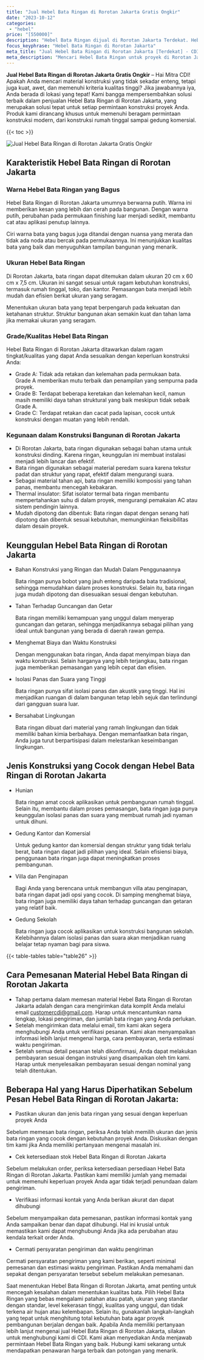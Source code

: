 ```yaml
---
title: "Jual Hebel Bata Ringan di Rorotan Jakarta Gratis Ongkir"
date: "2023-10-12"
categories:
 - "hebel"
price: "[550000]"
description: "Hebel Bata Ringan dijual di Rorotan Jakarta Terdekat. Hebel Bata Ringan ini sering digunakan dalam proyek pembangunan sebagai material dinding yang kuat dan tahan lama. Kontak kami untuk mendapatkan informasi lebih lanjut."
focus_keyphrase: "Hebel Bata Ringan di Rorotan Jakarta"
meta_title: "Jual Hebel Bata Ringan di Rorotan Jakarta [Terdekat] - CDI"
meta_description: "Mencari Hebel Bata Ringan untuk proyek di Rorotan Jakarta? Kami menyediakan Hebel Bata Ringan berkualitas untuk bahan bangunan dinding. Raih penawaran terbaik sekarang."
---
```


**Jual Hebel Bata Ringan di Rorotan Jakarta Gratis Ongkir** – Hai Mitra CDI! Apakah Anda mencari material konstruksi yang tidak sekadar enteng, tetapi juga kuat, awet, dan memenuhi kriteria kualitas tinggi? Jika jawabannya iya, Anda berada di lokasi yang tepat! Kami bangga mempersembahkan solusi terbaik dalam penjualan Hebel Bata Ringan di Rorotan Jakarta, yang merupakan solusi tepat untuk setiap permintaan konstruksi proyek Anda. Produk kami dirancang khusus untuk memenuhi beragam permintaan konstruksi modern, dari konstruksi rumah tinggal sampai gedung komersial.

{{< toc >}}

![Jual Hebel Bata Ringan di Rorotan Jakarta Gratis Ongkir](/images/hebel/hebel-bataringan-20.jpg)

## Karakteristik Hebel Bata Ringan di Rorotan Jakarta

### Warna Hebel Bata Ringan yang Bagus

Hebel Bata Ringan di Rorotan Jakarta umumnya berwarna putih. Warna ini memberikan kesan yang lebih dan cerah pada bangunan. Dengan warna putih, perubahan pada permukaan finishing luar menjadi sedikit, membantu cat atau aplikasi penutup lainnya.

Ciri warna bata yang bagus juga ditandai dengan nuansa yang merata dan tidak ada noda atau bercak pada permukaannya. Ini menunjukkan kualitas bata yang baik dan menyuguhkan tampilan bangunan yang menarik.

### Ukuran Hebel Bata Ringan

Di Rorotan Jakarta, bata ringan dapat ditemukan dalam ukuran 20 cm x 60 cm x 7,5 cm. Ukuran ini sangat sesuai untuk ragam kebutuhan konstruksi, termasuk rumah tinggal, toko, dan kantor. Pemasangan bata menjadi lebih mudah dan efisien berkat ukuran yang seragam.

Menentukan ukuran bata yang tepat berpengaruh pada kekuatan dan ketahanan struktur. Struktur bangunan akan semakin kuat dan tahan lama jika memakai ukuran yang seragam.

### Grade/Kualitas Hebel Bata Ringan

Hebel Bata Ringan di Rorotan Jakarta ditawarkan dalam ragam tingkat/kualitas yang dapat Anda sesuaikan dengan keperluan konstruksi Anda:

*   Grade A: Tidak ada retakan dan kelemahan pada permukaan bata. Grade A memberikan mutu terbaik dan penampilan yang sempurna pada proyek.
*   Grade B: Terdapat beberapa keretakan dan kelemahan kecil, namun masih memiliki daya tahan struktural yang baik meskipun tidak sebaik Grade A.
*   Grade C: Terdapat retakan dan cacat pada lapisan, cocok untuk konstruksi dengan muatan yang lebih rendah.

### Kegunaan dalam Konstruksi Bangunan di Rorotan Jakarta

*   Di Rorotan Jakarta, bata ringan digunakan sebagai bahan utama untuk konstruksi dinding. Karena ringan, keunggulan ini membuat instalasi menjadi lebih lancar dan efektif.
*   Bata ringan digunakan sebagai material peredam suara karena tekstur padat dan struktur yang rapat, efektif dalam mengurangi suara.
*   Sebagai material tahan api, bata ringan memiliki komposisi yang tahan panas, membantu mencegah kebakaran.
*   Thermal insulator: Sifat isolator termal bata ringan membantu mempertahankan suhu di dalam proyek, mengurangi pemakaian AC atau sistem pendingin lainnya.
*   Mudah dipotong dan dibentuk: Bata ringan dapat dengan senang hati dipotong dan dibentuk sesuai kebutuhan, memungkinkan fleksibilitas dalam desain proyek.

## Keunggulan Hebel Bata Ringan di Rorotan Jakarta

*   Bahan Konstruksi yang Ringan dan Mudah Dalam Penggunaannya

    Bata ringan punya bobot yang jauh enteng daripada bata tradisional, sehingga memudahkan dalam proses konstruksi. Selain itu, bata ringan juga mudah dipotong dan disesuaikan sesuai dengan kebutuhan.
*   Tahan Terhadap Guncangan dan Getar

    Bata ringan memiliki kemampuan yang unggul dalam menyerap guncangan dan getaran, sehingga menjadikannya sebagai pilihan yang ideal untuk bangunan yang berada di daerah rawan gempa.
*   Menghemat Biaya dan Waktu Konstruksi

    Dengan menggunakan bata ringan, Anda dapat menyimpan biaya dan waktu konstruksi. Selain harganya yang lebih terjangkau, bata ringan juga memberikan pemasangan yang lebih cepat dan efisien.
*   Isolasi Panas dan Suara yang Tinggi

    Bata ringan punya sifat isolasi panas dan akustik yang tinggi. Hal ini menjadikan ruangan di dalam bangunan tetap lebih sejuk dan terlindungi dari gangguan suara luar.
*   Bersahabat Lingkungan

    Bata ringan dibuat dari material yang ramah lingkungan dan tidak memiliki bahan kimia berbahaya. Dengan memanfaatkan bata ringan, Anda juga turut berpartisipasi dalam melestarikan keseimbangan lingkungan.

## Jenis Konstruksi yang Cocok dengan Hebel Bata Ringan di Rorotan Jakarta

*   Hunian

    Bata ringan amat cocok aplikasikan untuk pembangunan rumah tinggal. Selain itu, membantu dalam proses pemasangan, bata ringan juga punya keunggulan isolasi panas dan suara yang membuat rumah jadi nyaman untuk dihuni.
*   Gedung Kantor dan Komersial

    Untuk gedung kantor dan komersial dengan struktur yang tidak terlalu berat, bata ringan dapat jadi pilihan yang ideal. Selain efisiensi biaya, penggunaan bata ringan juga dapat meningkatkan proses pembangunan.
*   Villa dan Penginapan

    Bagi Anda yang berencana untuk membangun villa atau penginapan, bata ringan dapat jadi opsi yang cocok. Di samping menghemat biaya, bata ringan juga memiliki daya tahan terhadap guncangan dan getaran yang relatif baik.
*   Gedung Sekolah

    Bata ringan juga cocok aplikasikan untuk konstruksi bangunan sekolah. Kelebihannya dalam isolasi panas dan suara akan menjadikan ruang belajar tetap nyaman bagi para siswa.

{{< table-tables table="table26" >}}

## Cara Pemesanan Material Hebel Bata Ringan di Rorotan Jakarta

*   Tahap pertama dalam memesan material Hebel Bata Ringan di Rorotan Jakarta adalah dengan cara mengirimkan data komplit Anda melalui email customercdi@gmail.com. Harap untuk mencantumkan nama lengkap, lokasi pengiriman, dan jumlah bata ringan yang Anda perlukan.
*   Setelah mengirimkan data melalui email, tim kami akan segera menghubungi Anda untuk verifikasi pesanan. Kami akan menyampaikan informasi lebih lanjut mengenai harga, cara pembayaran, serta estimasi waktu pengiriman.
*   Setelah semua detail pesanan telah dikonfirmasi, Anda dapat melakukan pembayaran sesuai dengan instruksi yang disampaikan oleh tim kami. Harap untuk menyelesaikan pembayaran sesuai dengan nominal yang telah ditentukan.

## Beberapa Hal yang Harus Diperhatikan Sebelum Pesan Hebel Bata Ringan di Rorotan Jakarta:

*   Pastikan ukuran dan jenis bata ringan yang sesuai dengan keperluan proyek Anda

Sebelum memesan bata ringan, periksa Anda telah memilih ukuran dan jenis bata ringan yang cocok dengan kebutuhan proyek Anda. Diskusikan dengan tim kami jika Anda memiliki pertanyaan mengenai masalah ini.
*   Cek ketersediaan stok Hebel Bata Ringan di Rorotan Jakarta

Sebelum melakukan order, periksa ketersediaan persediaan Hebel Bata Ringan di Rorotan Jakarta. Pastikan kami memiliki jumlah yang memadai untuk memenuhi keperluan proyek Anda agar tidak terjadi penundaan dalam pengiriman.
*   Verifikasi informasi kontak yang Anda berikan akurat dan dapat dihubungi

Sebelum menyampaikan data pemesanan, pastikan informasi kontak yang Anda sampaikan benar dan dapat dihubungi. Hal ini krusial untuk memastikan kami dapat menghubungi Anda jika ada perubahan atau kendala terkait order Anda.
*   Cermati persyaratan pengiriman dan waktu pengiriman

Cermati persyaratan pengiriman yang kami berikan, seperti minimal pemesanan dan estimasi waktu pengiriman. Pastikan Anda memahami dan sepakat dengan persyaratan tersebut sebelum melakukan pemesanan.

Saat menentukan Hebel Bata Ringan di Rorotan Jakarta, amat penting untuk mencegah kesalahan dalam menentukan kualitas bata. Pilih Hebel Bata Ringan yang bebas mengalami patahan atau patah, ukuran yang standar dengan standar, level kekerasan tinggi, kualitas yang unggul, dan tidak terkena air hujan atau kelembapan. Selain itu, gunakanlah langkah-langkah yang tepat untuk menghitung total kebutuhan bata agar proyek pembangunan berjalan dengan baik. Apabila Anda memiliki pertanyaan lebih lanjut mengenai jual Hebel Bata Ringan di Rorotan Jakarta, silakan untuk menghubungi kami di CDI. Kami akan menyediakan Anda menjawab permintaan Hebel Bata Ringan yang baik. Hubungi kami sekarang untuk mendapatkan penawaran harga terbaik dan potongan yang menarik.